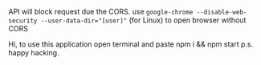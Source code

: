 
API will block request due the CORS.
use `google-chrome --disable-web-security --user-data-dir="[user]"` (for Linux) to open browser without CORS

Hi, to use this application open terminal and paste npm i && npm start
p.s. happy hacking.